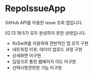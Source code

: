 # RepoIssueApp
GitHub API를 이용한 issue 조회 앱입니다.

02.13 18:57) 모두 완성하지 못한 상태입니다.

- RxSwift를 이용하여 전반적인 앱 로직 구현
- 네트워킹 이후, 데이터 업로드 과정 구현
- 상세화면 미구현
- 딥링크르 통한 웹페이지 이도 미구현
- 선택사항관련한 기능 미구현
